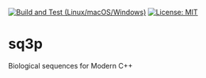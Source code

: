[![Build and Test (Linux/macOS/Windows)](https://github.com/arminms/sq3p/actions/workflows/cmake-multi-platform.yml/badge.svg)](https://github.com/arminms/sq3p/actions/workflows/cmake-multi-platform.yml)
[![License: MIT](https://img.shields.io/badge/License-MIT-yellow.svg)](https://opensource.org/licenses/MIT)
# sq3p
Biological sequences for Modern C++

